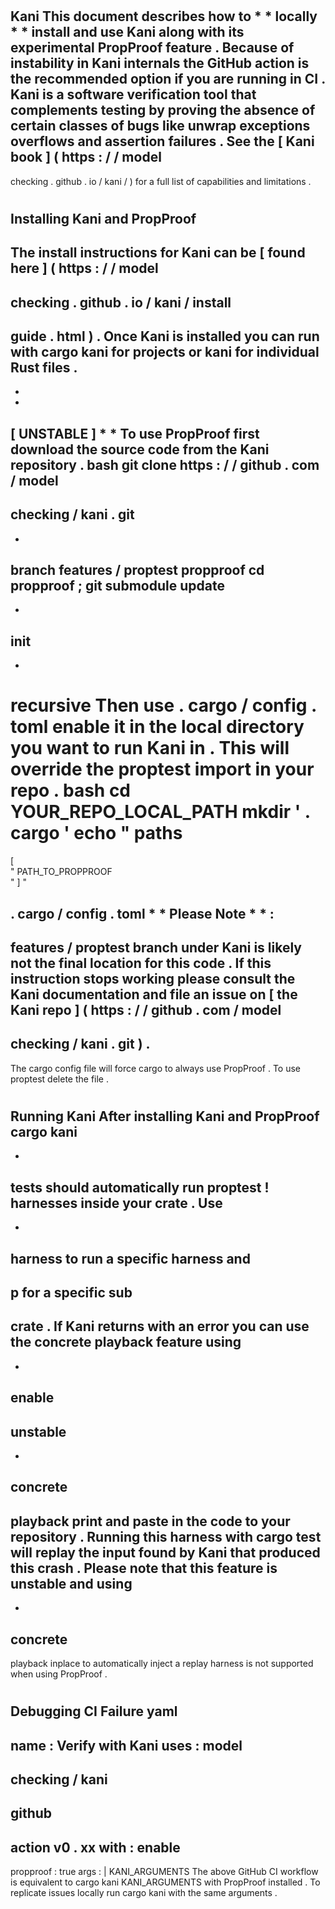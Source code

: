 #
Kani
This
document
describes
how
to
*
*
locally
*
*
install
and
use
Kani
along
with
its
experimental
PropProof
feature
.
Because
of
instability
in
Kani
internals
the
GitHub
action
is
the
recommended
option
if
you
are
running
in
CI
.
Kani
is
a
software
verification
tool
that
complements
testing
by
proving
the
absence
of
certain
classes
of
bugs
like
unwrap
exceptions
overflows
and
assertion
failures
.
See
the
[
Kani
book
]
(
https
:
/
/
model
-
checking
.
github
.
io
/
kani
/
)
for
a
full
list
of
capabilities
and
limitations
.
#
#
Installing
Kani
and
PropProof
-
The
install
instructions
for
Kani
can
be
[
found
here
]
(
https
:
/
/
model
-
checking
.
github
.
io
/
kani
/
install
-
guide
.
html
)
.
Once
Kani
is
installed
you
can
run
with
cargo
kani
for
projects
or
kani
for
individual
Rust
files
.
-
*
*
[
UNSTABLE
]
*
*
To
use
PropProof
first
download
the
source
code
from
the
Kani
repository
.
bash
git
clone
https
:
/
/
github
.
com
/
model
-
checking
/
kani
.
git
-
-
branch
features
/
proptest
propproof
cd
propproof
;
git
submodule
update
-
-
init
-
-
recursive
Then
use
.
cargo
/
config
.
toml
enable
it
in
the
local
directory
you
want
to
run
Kani
in
.
This
will
override
the
proptest
import
in
your
repo
.
bash
cd
YOUR_REPO_LOCAL_PATH
mkdir
'
.
cargo
'
echo
"
paths
=
[
\
"
PATH_TO_PROPPROOF
\
"
]
"
>
.
cargo
/
config
.
toml
*
*
Please
Note
*
*
:
-
features
/
proptest
branch
under
Kani
is
likely
not
the
final
location
for
this
code
.
If
this
instruction
stops
working
please
consult
the
Kani
documentation
and
file
an
issue
on
[
the
Kani
repo
]
(
https
:
/
/
github
.
com
/
model
-
checking
/
kani
.
git
)
.
-
The
cargo
config
file
will
force
cargo
to
always
use
PropProof
.
To
use
proptest
delete
the
file
.
#
#
Running
Kani
After
installing
Kani
and
PropProof
cargo
kani
-
-
tests
should
automatically
run
proptest
!
harnesses
inside
your
crate
.
Use
-
-
harness
to
run
a
specific
harness
and
-
p
for
a
specific
sub
-
crate
.
If
Kani
returns
with
an
error
you
can
use
the
concrete
playback
feature
using
-
-
enable
-
unstable
-
-
concrete
-
playback
print
and
paste
in
the
code
to
your
repository
.
Running
this
harness
with
cargo
test
will
replay
the
input
found
by
Kani
that
produced
this
crash
.
Please
note
that
this
feature
is
unstable
and
using
-
-
concrete
-
playback
inplace
to
automatically
inject
a
replay
harness
is
not
supported
when
using
PropProof
.
#
#
Debugging
CI
Failure
yaml
-
name
:
Verify
with
Kani
uses
:
model
-
checking
/
kani
-
github
-
action
v0
.
xx
with
:
enable
-
propproof
:
true
args
:
|
KANI_ARGUMENTS
The
above
GitHub
CI
workflow
is
equivalent
to
cargo
kani
KANI_ARGUMENTS
with
PropProof
installed
.
To
replicate
issues
locally
run
cargo
kani
with
the
same
arguments
.
